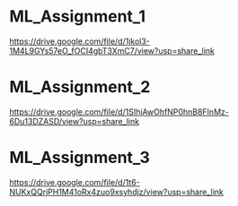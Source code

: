 # ML_Assignment_1

https://drive.google.com/file/d/1jkol3-1M4L9GYs57eO_fOCI4gbT3XmC7/view?usp=share_link


# ML_Assignment_2

https://drive.google.com/file/d/1SIhjAwOhfNP0hnB8FInMz-6Du13DZASD/view?usp=share_link

# ML_Assignment_3

https://drive.google.com/file/d/1t6-NUKxQQrjPH1M41oRx4zuo9xsyhdjz/view?usp=share_link
